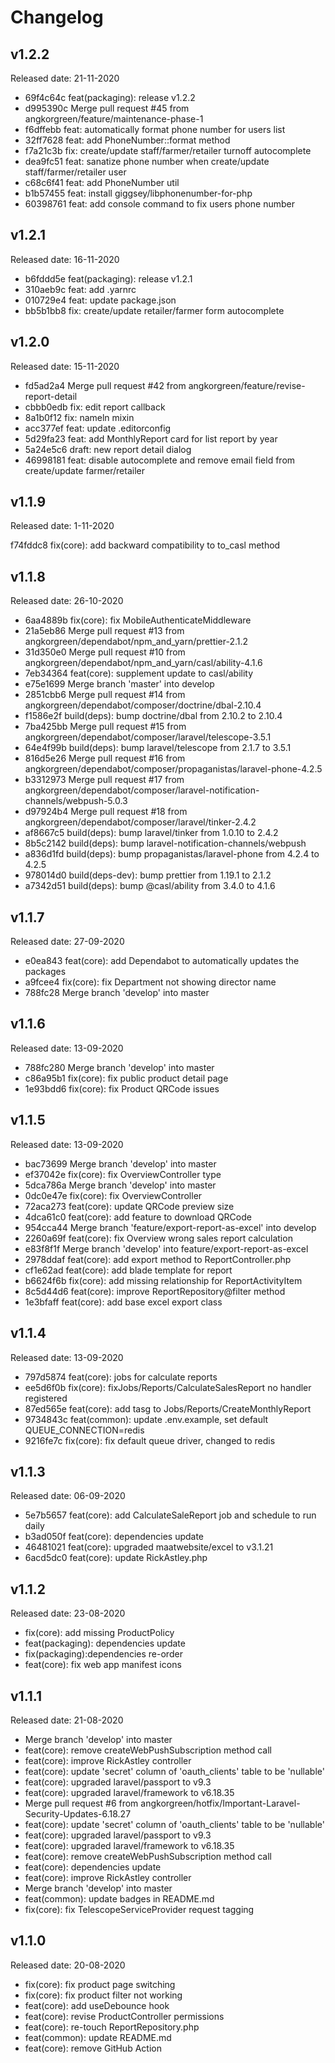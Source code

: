 # Changelog

## v1.2.2

Released date: 21-11-2020

- 69f4c64c feat(packaging): release v1.2.2
- d995390c Merge pull request #45 from angkorgreen/feature/maintenance-phase-1
- f6dffebb feat: automatically format phone number for users list
- 32ff7628 feat: add PhoneNumber::format method
- f7a21c3b fix: create/update staff/farmer/retailer turnoff autocomplete
- dea9fc51 feat: sanatize phone number when create/update staff/farmer/retailer user
- c68c6f41 feat: add PhoneNumber util
- b1b57455 feat: install giggsey/libphonenumber-for-php
- 60398761 feat: add console command to fix users phone number


## v1.2.1

Released date: 16-11-2020

- b6fddd5e feat(packaging): release v1.2.1
- 310aeb9c feat: add .yarnrc
- 010729e4 feat: update package.json
- bb5b1bb8 fix: create/update retailer/farmer form autocomplete

## v1.2.0

Released date: 15-11-2020

- fd5ad2a4 Merge pull request #42 from angkorgreen/feature/revise-report-detail
- cbbb0edb fix: edit report callback
- 8a1b0f12 fix: nameln mixin
- acc377ef feat: update .editorconfig
- 5d29fa23 feat: add MonthlyReport card for list report by year
- 5a24e5c6 draft: new report detail dialog
- 46998181 feat: disable autocomplete and remove email field from create/update farmer/retailer


## v1.1.9

Released date: 1-11-2020

f74fddc8 fix(core): add backward compatibility to to_casl method

## v1.1.8

Released date: 26-10-2020

- 6aa4889b fix(core): fix MobileAuthenticateMiddleware
- 21a5eb86 Merge pull request #13 from angkorgreen/dependabot/npm_and_yarn/prettier-2.1.2
- 31d350e0 Merge pull request #10 from angkorgreen/dependabot/npm_and_yarn/casl/ability-4.1.6
- 7eb34364 feat(core): supplement update to casl/ability
- e75e1699 Merge branch 'master' into develop
- 2851cbb6 Merge pull request #14 from angkorgreen/dependabot/composer/doctrine/dbal-2.10.4
- f1586e2f build(deps): bump doctrine/dbal from 2.10.2 to 2.10.4
- 7ba425bb Merge pull request #15 from angkorgreen/dependabot/composer/laravel/telescope-3.5.1
- 64e4f99b build(deps): bump laravel/telescope from 2.1.7 to 3.5.1
- 816d5e26 Merge pull request #16 from angkorgreen/dependabot/composer/propaganistas/laravel-phone-4.2.5
- b3312973 Merge pull request #17 from angkorgreen/dependabot/composer/laravel-notification-channels/webpush-5.0.3
- d97924b4 Merge pull request #18 from angkorgreen/dependabot/composer/laravel/tinker-2.4.2
- af8667c5 build(deps): bump laravel/tinker from 1.0.10 to 2.4.2
- 8b5c2142 build(deps): bump laravel-notification-channels/webpush
- a836d1fd build(deps): bump propaganistas/laravel-phone from 4.2.4 to 4.2.5
- 978014d0 build(deps-dev): bump prettier from 1.19.1 to 2.1.2
- a7342d51 build(deps): bump @casl/ability from 3.4.0 to 4.1.6

## v1.1.7

Released date: 27-09-2020

- e0ea843 feat(core): add Dependabot to automatically updates the packages
- a9fcee4 fix(core): fix Department not showing director name
- 788fc28 Merge branch 'develop' into master

## v1.1.6

Released date: 13-09-2020

- 788fc280 Merge branch 'develop' into master
- c86a95b1 fix(core): fix public product detail page
- 1e93bdd6 fix(core): fix Product QRCode issues

## v1.1.5

Released date: 13-09-2020

- bac73699 Merge branch 'develop' into master
- ef37042e fix(core): fix OverviewController type
- 5dca786a Merge branch 'develop' into master
- 0dc0e47e fix(core): fix OverviewController
- 72aca273 feat(core): update QRCode preview size
- 4dca61c0 feat(core): add feature to download QRCode
- 954cca44 Merge branch 'feature/export-report-as-excel' into develop
- 2260a69f feat(core): fix Overview wrong sales report calculation
- e83f8f1f Merge branch 'develop' into feature/export-report-as-excel
- 2978ddaf feat(core): add export method to ReportController.php
- cf1e62ad feat(core): add blade template for report
- b6624f6b fix(core): add missing relationship for ReportActivityItem
- 8c5d44d6 feat(core): improve ReportRepository@filter method
- 1e3bfaff feat(core): add base excel export class

## v1.1.4

Released date: 13-09-2020

- 797d5874 feat(core): jobs for calculate reports
- ee5d6f0b fix(core): fixJobs/Reports/CalculateSalesReport no handler registered
- 87ed565e feat(core): add tasg to Jobs/Reports/CreateMonthlyReport
- 9734843c feat(common): update .env.example, set default QUEUE_CONNECTION=redis
- 9216fe7c fix(core): fix default queue driver, changed to redis


## v1.1.3

Released date: 06-09-2020

- 5e7b5657 feat(core): add CalculateSaleReport job and schedule to run daily
- b3ad050f feat(core): dependencies update
- 46481021 feat(core): upgraded maatwebsite/excel to v3.1.21
- 6acd5dc0 feat(core): update RickAstley.php

## v1.1.2

Released date: 23-08-2020

- fix(core): add missing ProductPolicy
- feat(packaging): dependencies update
- fix(packaging):dependencies re-order
- feat(core): fix web app manifest icons

## v1.1.1

Released date: 21-08-2020

- Merge branch 'develop' into master
- feat(core): remove createWebPushSubscription method call
- feat(core): improve RickAstley controller
- feat(core): update 'secret' column of 'oauth_clients' table to be 'nullable'
- feat(core): upgraded laravel/passport to v9.3
- feat(core): upgraded laravel/framework to v6.18.35
- Merge pull request #6 from angkorgreen/hotfix/Important-Laravel-Security-Updates-6.18.27
- feat(core): update 'secret' column of 'oauth_clients' table to be 'nullable'
- feat(core): upgraded laravel/passport to v9.3
- feat(core): upgraded laravel/framework to v6.18.35
- feat(core): remove createWebPushSubscription method call
- feat(core): dependencies update
- feat(core): improve RickAstley controller
- Merge branch 'develop' into master
- feat(common): update badges in README.md
- fix(core): fix TelescopeServiceProvider request tagging

## v1.1.0

Released date: 20-08-2020

- fix(core): fix product page switching
- fix(core): fix product filter not working
- feat(core): add useDebounce hook
- feat(core): revise ProductController permissions
- feat(core): re-touch ReportRepository.php
- feat(common): update README.md
- feat(core): remove GitHub Action

